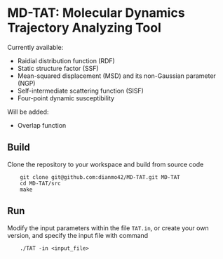 # MD-TAT: Molecular Dynamics Trajectory Analyzing Tool

Currently available:
- Raidial distribution function (RDF)
- Static structure factor (SSF)
- Mean-squared displacement (MSD) and its non-Gaussian parameter (NGP)
- Self-intermediate scattering function (SISF)
- Four-point dynamic susceptibility

Will be added:
- Overlap function

## Build
Clone the repository to your workspace and build from source code
```
    git clone git@github.com:dianmo42/MD-TAT.git MD-TAT
    cd MD-TAT/src
    make
```

## Run
Modify the input parameters within the file `TAT.in`, or create your own version, and specify the input file with command
```
    ./TAT -in <input_file>
```
